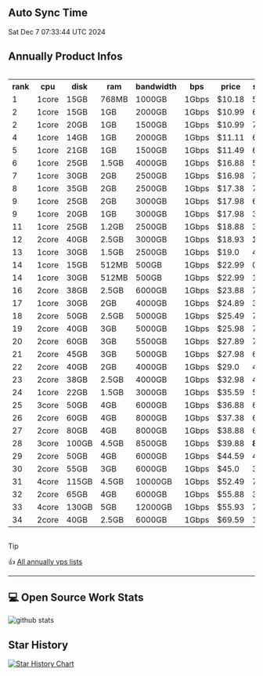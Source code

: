 ## Auto Sync Time
Sat Dec  7 07:33:44 UTC 2024
## Annually Product Infos
<div style="overflow-x:auto;">
<table>
  <tr>
    <th nowrap>rank</th>
    <th nowrap>cpu</th>
    <th nowrap>disk</th>
    <th nowrap>ram</th>
    <th nowrap>bandwidth</th>
    <th nowrap>bps</th>
    <th nowrap>price</th>
    <th nowrap>score</th>
    <th nowrap>product</th>
    <th nowrap>period</th>
    <th nowrap>url</th>
    <th nowrap>create_time</th>
    <th nowrap>update_time</th>
  </tr>
  <tr>
    <td nowrap>1</td>
    <td nowrap>1core</td>
    <td nowrap>15GB</td>
    <td nowrap>768MB</td>
    <td nowrap>1000GB</td>
    <td nowrap>1Gbps</td>
    <td nowrap>$10.18</td>
    <td nowrap>59.52</td>
    <td nowrap>768 MB KVM VPS (Black Friday 2023)</td>
    <td nowrap>Annually</td>
    <td nowrap><a href="https://my.racknerd.com/aff.php?aff=12682&pid=792">link</a></td>
    <td nowrap>2024-11-06 10:29:34</td>
    <td nowrap>2024-11-18 14:39:52</td>
  </tr>
  <tr>
    <td nowrap>2</td>
    <td nowrap>1core</td>
    <td nowrap>15GB</td>
    <td nowrap>1GB</td>
    <td nowrap>2000GB</td>
    <td nowrap>1Gbps</td>
    <td nowrap>$10.99</td>
    <td nowrap>66.09</td>
    <td nowrap>1 GB KVM VPS (CNY 2024)</td>
    <td nowrap>Annually</td>
    <td nowrap><a href="https://my.racknerd.com/aff.php?aff=12682&pid=838">link</a></td>
    <td nowrap>2024-11-06 10:29:34</td>
    <td nowrap></td>
  </tr>
  <tr>
    <td nowrap>2</td>
    <td nowrap>1core</td>
    <td nowrap>20GB</td>
    <td nowrap>1GB</td>
    <td nowrap>1500GB</td>
    <td nowrap>1Gbps</td>
    <td nowrap>$10.99</td>
    <td nowrap>71.96</td>
    <td nowrap>1 GB KVM VPS (Black Friday 2024)</td>
    <td nowrap>Annually</td>
    <td nowrap><a href="https://my.racknerd.com/aff.php?aff=12682&pid=879">link</a></td>
    <td nowrap>2024-11-18 21:32:59</td>
    <td nowrap>2024-12-07 07:33:44</td>
  </tr>
  <tr>
    <td nowrap>4</td>
    <td nowrap>1core</td>
    <td nowrap>14GB</td>
    <td nowrap>1GB</td>
    <td nowrap>2000GB</td>
    <td nowrap>1Gbps</td>
    <td nowrap>$11.11</td>
    <td nowrap>63.42</td>
    <td nowrap>1 GB KVM VPS (2024's 11.11 Promo)</td>
    <td nowrap>Annually</td>
    <td nowrap><a href="https://my.racknerd.com/aff.php?aff=12682&pid=875">link</a></td>
    <td nowrap>2024-11-06 10:29:34</td>
    <td nowrap>2024-11-18 14:39:52</td>
  </tr>
  <tr>
    <td nowrap>5</td>
    <td nowrap>1core</td>
    <td nowrap>21GB</td>
    <td nowrap>1GB</td>
    <td nowrap>1500GB</td>
    <td nowrap>1Gbps</td>
    <td nowrap>$11.49</td>
    <td nowrap>68.7</td>
    <td nowrap>1 GB KVM VPS (New Year 2024)</td>
    <td nowrap>Annually</td>
    <td nowrap><a href="https://my.racknerd.com/aff.php?aff=12682&pid=826">link</a></td>
    <td nowrap>2024-11-06 10:29:34</td>
    <td nowrap>2024-11-18 14:39:52</td>
  </tr>
  <tr>
    <td nowrap>6</td>
    <td nowrap>1core</td>
    <td nowrap>25GB</td>
    <td nowrap>1.5GB</td>
    <td nowrap>4000GB</td>
    <td nowrap>1Gbps</td>
    <td nowrap>$16.88</td>
    <td nowrap>58.06</td>
    <td nowrap>1.5 GB KVM VPS (CNY 2024)</td>
    <td nowrap>Annually</td>
    <td nowrap><a href="https://my.racknerd.com/aff.php?aff=12682&pid=839">link</a></td>
    <td nowrap>2024-11-06 10:29:34</td>
    <td nowrap></td>
  </tr>
  <tr>
    <td nowrap>7</td>
    <td nowrap>1core</td>
    <td nowrap>30GB</td>
    <td nowrap>2GB</td>
    <td nowrap>2500GB</td>
    <td nowrap>1Gbps</td>
    <td nowrap>$16.98</td>
    <td nowrap>71.43</td>
    <td nowrap>2 GB KVM VPS (Black Friday 2023)</td>
    <td nowrap>Annually</td>
    <td nowrap><a href="https://my.racknerd.com/aff.php?aff=12682&pid=793">link</a></td>
    <td nowrap>2024-11-06 10:29:34</td>
    <td nowrap>2024-11-18 14:39:52</td>
  </tr>
  <tr>
    <td nowrap>8</td>
    <td nowrap>1core</td>
    <td nowrap>35GB</td>
    <td nowrap>2GB</td>
    <td nowrap>2500GB</td>
    <td nowrap>1Gbps</td>
    <td nowrap>$17.38</td>
    <td nowrap>73.88</td>
    <td nowrap>2 GB KVM VPS (New Year 2024)</td>
    <td nowrap>Annually</td>
    <td nowrap><a href="https://my.racknerd.com/aff.php?aff=12682&pid=827">link</a></td>
    <td nowrap>2024-11-06 10:29:34</td>
    <td nowrap>2024-11-18 14:39:52</td>
  </tr>
  <tr>
    <td nowrap>9</td>
    <td nowrap>1core</td>
    <td nowrap>25GB</td>
    <td nowrap>2GB</td>
    <td nowrap>3000GB</td>
    <td nowrap>1Gbps</td>
    <td nowrap>$17.98</td>
    <td nowrap>61.8</td>
    <td nowrap>2 GB KVM VPS (2024's 11.11 Promo)</td>
    <td nowrap>Annually</td>
    <td nowrap><a href="https://my.racknerd.com/aff.php?aff=12682&pid=876">link</a></td>
    <td nowrap>2024-11-06 10:29:34</td>
    <td nowrap>2024-11-18 14:39:52</td>
  </tr>
  <tr>
    <td nowrap>9</td>
    <td nowrap>1core</td>
    <td nowrap>20GB</td>
    <td nowrap>1GB</td>
    <td nowrap>3000GB</td>
    <td nowrap>1Gbps</td>
    <td nowrap>$17.98</td>
    <td nowrap>33.1</td>
    <td nowrap>1 GB KVM VPS Special (France)</td>
    <td nowrap>Annually</td>
    <td nowrap><a href="https://my.racknerd.com/aff.php?aff=12682&pid=780">link</a></td>
    <td nowrap>2024-11-06 10:29:34</td>
    <td nowrap></td>
  </tr>
  <tr>
    <td nowrap>11</td>
    <td nowrap>1core</td>
    <td nowrap>25GB</td>
    <td nowrap>1.2GB</td>
    <td nowrap>2500GB</td>
    <td nowrap>1Gbps</td>
    <td nowrap>$18.88</td>
    <td nowrap>37.72</td>
    <td nowrap>1.2 GB Ryzen 7950X VPS (New Year 2024)                                              0 Available</td>
    <td nowrap>Annually</td>
    <td nowrap><a href="https://my.racknerd.com/aff.php?aff=12682&pid=830">link</a></td>
    <td nowrap>2024-11-06 10:29:34</td>
    <td nowrap>2024-11-18 14:39:52</td>
  </tr>
  <tr>
    <td nowrap>12</td>
    <td nowrap>2core</td>
    <td nowrap>40GB</td>
    <td nowrap>2.5GB</td>
    <td nowrap>3000GB</td>
    <td nowrap>1Gbps</td>
    <td nowrap>$18.93</td>
    <td nowrap><b>100.0</b></td>
    <td nowrap>2.5 GB KVM VPS (Black Friday 2024)</td>
    <td nowrap>Annually</td>
    <td nowrap><a href="https://my.racknerd.com/aff.php?aff=12682&pid=880">link</a></td>
    <td nowrap>2024-11-18 21:32:59</td>
    <td nowrap>2024-12-07 07:33:44</td>
  </tr>
  <tr>
    <td nowrap>13</td>
    <td nowrap>1core</td>
    <td nowrap>30GB</td>
    <td nowrap>1.5GB</td>
    <td nowrap>2500GB</td>
    <td nowrap>1Gbps</td>
    <td nowrap>$19.0</td>
    <td nowrap>48.56</td>
    <td nowrap>1.5 GB Ryzen 7950X VPS (Black Friday 2023)                                              0 Available</td>
    <td nowrap>Annually</td>
    <td nowrap><a href="https://my.racknerd.com/aff.php?aff=12682&pid=797">link</a></td>
    <td nowrap>2024-11-06 10:29:34</td>
    <td nowrap>2024-11-18 14:39:52</td>
  </tr>
  <tr>
    <td nowrap>14</td>
    <td nowrap>1core</td>
    <td nowrap>15GB</td>
    <td nowrap>512MB</td>
    <td nowrap>500GB</td>
    <td nowrap>1Gbps</td>
    <td nowrap>$22.99</td>
    <td nowrap>0.0</td>
    <td nowrap>KVM 512MB</td>
    <td nowrap>Annually</td>
    <td nowrap><a href="https://my.racknerd.com/aff.php?aff=12682&pid=570">link</a></td>
    <td nowrap>2024-11-06 10:29:34</td>
    <td nowrap>2024-12-05 21:33:37</td>
  </tr>
  <tr>
    <td nowrap>14</td>
    <td nowrap>1core</td>
    <td nowrap>30GB</td>
    <td nowrap>512MB</td>
    <td nowrap>500GB</td>
    <td nowrap>1Gbps</td>
    <td nowrap>$22.99</td>
    <td nowrap>11.22</td>
    <td nowrap>KVM-512MB</td>
    <td nowrap>Annually</td>
    <td nowrap><a href="https://my.racknerd.com/aff.php?aff=12682&pid=1">link</a></td>
    <td nowrap>2024-12-06 02:12:27</td>
    <td nowrap>2024-12-07 07:33:44</td>
  </tr>
  <tr>
    <td nowrap>16</td>
    <td nowrap>2core</td>
    <td nowrap>38GB</td>
    <td nowrap>2.5GB</td>
    <td nowrap>6000GB</td>
    <td nowrap>1Gbps</td>
    <td nowrap>$23.88</td>
    <td nowrap>75.52</td>
    <td nowrap>2.5 GB KVM VPS (CNY 2024)</td>
    <td nowrap>Annually</td>
    <td nowrap><a href="https://my.racknerd.com/aff.php?aff=12682&pid=840">link</a></td>
    <td nowrap>2024-11-06 10:29:34</td>
    <td nowrap></td>
  </tr>
  <tr>
    <td nowrap>17</td>
    <td nowrap>1core</td>
    <td nowrap>30GB</td>
    <td nowrap>2GB</td>
    <td nowrap>4000GB</td>
    <td nowrap>1Gbps</td>
    <td nowrap>$24.89</td>
    <td nowrap>39.49</td>
    <td nowrap>2 GB KVM VPS Special (France)</td>
    <td nowrap>Annually</td>
    <td nowrap><a href="https://my.racknerd.com/aff.php?aff=12682&pid=781">link</a></td>
    <td nowrap>2024-11-06 10:29:34</td>
    <td nowrap></td>
  </tr>
  <tr>
    <td nowrap>18</td>
    <td nowrap>2core</td>
    <td nowrap>50GB</td>
    <td nowrap>2.5GB</td>
    <td nowrap>5000GB</td>
    <td nowrap>1Gbps</td>
    <td nowrap>$25.49</td>
    <td nowrap>74.81</td>
    <td nowrap>2.5 GB KVM VPS (Black Friday 2023)</td>
    <td nowrap>Annually</td>
    <td nowrap><a href="https://my.racknerd.com/aff.php?aff=12682&pid=794">link</a></td>
    <td nowrap>2024-11-06 10:29:34</td>
    <td nowrap>2024-11-18 14:39:52</td>
  </tr>
  <tr>
    <td nowrap>19</td>
    <td nowrap>2core</td>
    <td nowrap>40GB</td>
    <td nowrap>3GB</td>
    <td nowrap>5000GB</td>
    <td nowrap>1Gbps</td>
    <td nowrap>$25.98</td>
    <td nowrap>74.35</td>
    <td nowrap>3 GB KVM VPS (2024's 11.11 Promo)</td>
    <td nowrap>Annually</td>
    <td nowrap><a href="https://my.racknerd.com/aff.php?aff=12682&pid=877">link</a></td>
    <td nowrap>2024-11-06 10:29:34</td>
    <td nowrap>2024-11-18 14:39:52</td>
  </tr>
  <tr>
    <td nowrap>20</td>
    <td nowrap>2core</td>
    <td nowrap>60GB</td>
    <td nowrap>3GB</td>
    <td nowrap>5500GB</td>
    <td nowrap>1Gbps</td>
    <td nowrap>$27.89</td>
    <td nowrap>79.82</td>
    <td nowrap>3 GB KVM VPS (Black Friday 2024)</td>
    <td nowrap>Annually</td>
    <td nowrap><a href="https://my.racknerd.com/aff.php?aff=12682&pid=881">link</a></td>
    <td nowrap>2024-11-18 21:32:59</td>
    <td nowrap>2024-12-07 07:33:44</td>
  </tr>
  <tr>
    <td nowrap>21</td>
    <td nowrap>2core</td>
    <td nowrap>45GB</td>
    <td nowrap>3GB</td>
    <td nowrap>5000GB</td>
    <td nowrap>1Gbps</td>
    <td nowrap>$27.98</td>
    <td nowrap>69.45</td>
    <td nowrap>3 GB KVM VPS (New Year 2024)</td>
    <td nowrap>Annually</td>
    <td nowrap><a href="https://my.racknerd.com/aff.php?aff=12682&pid=828">link</a></td>
    <td nowrap>2024-11-06 10:29:34</td>
    <td nowrap>2024-11-18 14:39:52</td>
  </tr>
  <tr>
    <td nowrap>22</td>
    <td nowrap>2core</td>
    <td nowrap>40GB</td>
    <td nowrap>2GB</td>
    <td nowrap>4000GB</td>
    <td nowrap>1Gbps</td>
    <td nowrap>$29.0</td>
    <td nowrap>46.42</td>
    <td nowrap>2 GB Ryzen 7950X VPS (Black Friday 2023)                                              0 Available</td>
    <td nowrap>Annually</td>
    <td nowrap><a href="https://my.racknerd.com/aff.php?aff=12682&pid=798">link</a></td>
    <td nowrap>2024-11-06 10:29:34</td>
    <td nowrap>2024-11-18 14:39:52</td>
  </tr>
  <tr>
    <td nowrap>23</td>
    <td nowrap>2core</td>
    <td nowrap>38GB</td>
    <td nowrap>2.5GB</td>
    <td nowrap>4000GB</td>
    <td nowrap>1Gbps</td>
    <td nowrap>$32.98</td>
    <td nowrap>41.8</td>
    <td nowrap>2.5 GB Ryzen 7950X VPS (New Year 2024)                                              0 Available</td>
    <td nowrap>Annually</td>
    <td nowrap><a href="https://my.racknerd.com/aff.php?aff=12682&pid=831">link</a></td>
    <td nowrap>2024-11-06 10:29:34</td>
    <td nowrap>2024-11-18 14:39:52</td>
  </tr>
  <tr>
    <td nowrap>24</td>
    <td nowrap>1core</td>
    <td nowrap>22GB</td>
    <td nowrap>1.5GB</td>
    <td nowrap>3000GB</td>
    <td nowrap>1Gbps</td>
    <td nowrap>$35.59</td>
    <td nowrap>5.31</td>
    <td nowrap>1.5 GB Ryzen VPS</td>
    <td nowrap>Annually</td>
    <td nowrap><a href="https://my.racknerd.com/aff.php?aff=12682&pid=308">link</a></td>
    <td nowrap>2024-11-06 10:29:34</td>
    <td nowrap>2024-12-07 07:33:44</td>
  </tr>
  <tr>
    <td nowrap>25</td>
    <td nowrap>3core</td>
    <td nowrap>50GB</td>
    <td nowrap>4GB</td>
    <td nowrap>6000GB</td>
    <td nowrap>1Gbps</td>
    <td nowrap>$36.88</td>
    <td nowrap>68.19</td>
    <td nowrap>4 GB KVM VPS (2024's 11.11 Promo)</td>
    <td nowrap>Annually</td>
    <td nowrap><a href="https://my.racknerd.com/aff.php?aff=12682&pid=878">link</a></td>
    <td nowrap>2024-11-06 10:29:34</td>
    <td nowrap>2024-11-18 14:39:52</td>
  </tr>
  <tr>
    <td nowrap>26</td>
    <td nowrap>2core</td>
    <td nowrap>60GB</td>
    <td nowrap>4GB</td>
    <td nowrap>8000GB</td>
    <td nowrap>1Gbps</td>
    <td nowrap>$37.38</td>
    <td nowrap>64.48</td>
    <td nowrap>4 GB KVM VPS (New Year 2024)</td>
    <td nowrap>Annually</td>
    <td nowrap><a href="https://my.racknerd.com/aff.php?aff=12682&pid=829">link</a></td>
    <td nowrap>2024-11-06 10:29:34</td>
    <td nowrap>2024-11-18 14:39:52</td>
  </tr>
  <tr>
    <td nowrap>27</td>
    <td nowrap>2core</td>
    <td nowrap>80GB</td>
    <td nowrap>4GB</td>
    <td nowrap>8000GB</td>
    <td nowrap>1Gbps</td>
    <td nowrap>$38.88</td>
    <td nowrap>69.41</td>
    <td nowrap>4 GB KVM VPS (Black Friday 2023)</td>
    <td nowrap>Annually</td>
    <td nowrap><a href="https://my.racknerd.com/aff.php?aff=12682&pid=795">link</a></td>
    <td nowrap>2024-11-06 10:29:34</td>
    <td nowrap>2024-11-18 14:39:52</td>
  </tr>
  <tr>
    <td nowrap>28</td>
    <td nowrap>3core</td>
    <td nowrap>100GB</td>
    <td nowrap>4.5GB</td>
    <td nowrap>8500GB</td>
    <td nowrap>1Gbps</td>
    <td nowrap>$39.88</td>
    <td nowrap><b>89.92</b></td>
    <td nowrap>4.5 GB KVM VPS (Black Friday 2024)</td>
    <td nowrap>Annually</td>
    <td nowrap><a href="https://my.racknerd.com/aff.php?aff=12682&pid=882">link</a></td>
    <td nowrap>2024-11-18 21:32:59</td>
    <td nowrap>2024-12-07 07:33:44</td>
  </tr>
  <tr>
    <td nowrap>29</td>
    <td nowrap>2core</td>
    <td nowrap>50GB</td>
    <td nowrap>4GB</td>
    <td nowrap>6000GB</td>
    <td nowrap>1Gbps</td>
    <td nowrap>$44.59</td>
    <td nowrap>42.25</td>
    <td nowrap>4 GB KVM VPS Special (France)</td>
    <td nowrap>Annually</td>
    <td nowrap><a href="https://my.racknerd.com/aff.php?aff=12682&pid=782">link</a></td>
    <td nowrap>2024-11-06 10:29:34</td>
    <td nowrap></td>
  </tr>
  <tr>
    <td nowrap>30</td>
    <td nowrap>2core</td>
    <td nowrap>55GB</td>
    <td nowrap>3GB</td>
    <td nowrap>6000GB</td>
    <td nowrap>1Gbps</td>
    <td nowrap>$45.0</td>
    <td nowrap>33.88</td>
    <td nowrap>3 GB Ryzen 7950X VPS (Black Friday 2023)                                              0 Available</td>
    <td nowrap>Annually</td>
    <td nowrap><a href="https://my.racknerd.com/aff.php?aff=12682&pid=799">link</a></td>
    <td nowrap>2024-11-06 10:29:34</td>
    <td nowrap>2024-11-18 14:39:52</td>
  </tr>
  <tr>
    <td nowrap>31</td>
    <td nowrap>4core</td>
    <td nowrap>115GB</td>
    <td nowrap>4.5GB</td>
    <td nowrap>10000GB</td>
    <td nowrap>1Gbps</td>
    <td nowrap>$52.49</td>
    <td nowrap>72.08</td>
    <td nowrap>4.5 GB KVM VPS (Black Friday 2023)</td>
    <td nowrap>Annually</td>
    <td nowrap><a href="https://my.racknerd.com/aff.php?aff=12682&pid=796">link</a></td>
    <td nowrap>2024-11-06 10:29:34</td>
    <td nowrap>2024-11-18 14:39:52</td>
  </tr>
  <tr>
    <td nowrap>32</td>
    <td nowrap>2core</td>
    <td nowrap>65GB</td>
    <td nowrap>4GB</td>
    <td nowrap>6000GB</td>
    <td nowrap>1Gbps</td>
    <td nowrap>$55.88</td>
    <td nowrap>30.81</td>
    <td nowrap>4 GB Ryzen 7950X VPS (New Year 2024)                                              0 Available</td>
    <td nowrap>Annually</td>
    <td nowrap><a href="https://my.racknerd.com/aff.php?aff=12682&pid=832">link</a></td>
    <td nowrap>2024-11-06 10:29:34</td>
    <td nowrap>2024-11-18 14:39:52</td>
  </tr>
  <tr>
    <td nowrap>33</td>
    <td nowrap>4core</td>
    <td nowrap>130GB</td>
    <td nowrap>5GB</td>
    <td nowrap>12000GB</td>
    <td nowrap>1Gbps</td>
    <td nowrap>$55.93</td>
    <td nowrap>75.35</td>
    <td nowrap>5 GB KVM VPS (Black Friday 2024)</td>
    <td nowrap>Annually</td>
    <td nowrap><a href="https://my.racknerd.com/aff.php?aff=12682&pid=883">link</a></td>
    <td nowrap>2024-11-18 21:32:59</td>
    <td nowrap>2024-12-07 07:33:44</td>
  </tr>
  <tr>
    <td nowrap>34</td>
    <td nowrap>2core</td>
    <td nowrap>40GB</td>
    <td nowrap>2.5GB</td>
    <td nowrap>6000GB</td>
    <td nowrap>1Gbps</td>
    <td nowrap>$69.59</td>
    <td nowrap>1.96</td>
    <td nowrap>2.5 GB Ryzen VPS</td>
    <td nowrap>Annually</td>
    <td nowrap><a href="https://my.racknerd.com/aff.php?aff=12682&pid=309">link</a></td>
    <td nowrap>2024-11-06 10:29:34</td>
    <td nowrap>2024-12-07 07:33:44</td>
  </tr>
</table>
</div>


> [!TIP]
> :+1: [All annually vps lists](data/annually-products.md)


---
## 💻 Open Source Work Stats 
![github stats](https://github-readme-stats.vercel.app/api?username=simwiki&show_icons=true)
## Star History 
[![Star History Chart](https://api.star-history.com/svg?repos=simwiki/easy-workflow&type=Date)](https://star-history.com/#simwiki/easy-workflow)
